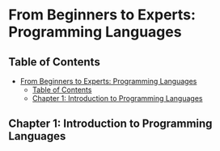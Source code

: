 # From Beginners to Experts: Programming Languages
## Table of Contents
- [From Beginners to Experts: Programming Languages](#from-beginners-to-experts-programming-languages)
  - [Table of Contents](#table-of-contents)
  - [Chapter 1: Introduction to Programming Languages](#chapter-1-introduction-to-programming-languages)

## Chapter 1: Introduction to Programming Languages